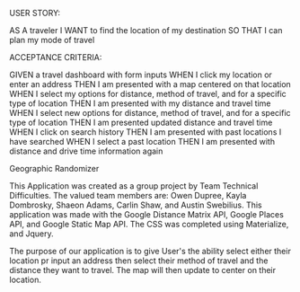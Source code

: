 USER STORY:

AS A traveler
I WANT to find the location of my destination
SO THAT I can plan my mode of travel

ACCEPTANCE CRITERIA:

GIVEN a travel dashboard with form inputs
WHEN I click my location or enter an address
THEN I am presented with a map centered on that location
WHEN I select my options for distance, method of travel, and for a specific type of location
THEN I am presented with my distance and travel time
WHEN I select new options for distance, method of travel, and for a specific type of location
THEN I am presented updated distance and travel time
WHEN I click on search history
THEN I am presented with past locations I have searched
WHEN I select a past location
THEN I am presented with distance and drive time information again


Geographic Randomizer

This Application was created as a group project by Team Technical Difficulties. The valued team members are: Owen Dupree, Kayla Dombrosky, Shaeon Adams, Carlin Shaw, and Austin Swebilius. This application was made with the Google Distance Matrix API, Google Places API, and Google Static Map API. The CSS was completed using Materialize, and Jquery.

The purpose of our application is to give User's the ability select either their location pr input an address then select their method of travel and the distance they want to travel. The map will then update to center on their location. 

